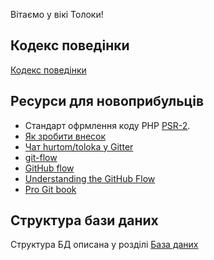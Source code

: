 Вітаємо у вікі Толоки!

## Кодекс поведінки

[Кодекс поведінки](../blob/master/CODE_OF_CONDUCT.md)

## Ресурси для новоприбульців

* Стандарт офрмлення коду PHP [PSR-2][].
* [Як зробити внесок](../blob/master/CONTRIBUTING.md)
* [Чат hurtom/toloka у Gitter](https://gitter.im/hurtom/toloka)
* [git-flow][]
* [GitHub flow][]
* [Understanding the GitHub Flow][]
* [Pro Git book][]

## Структура бази даних

Структура БД описана у розділі [База даних](Database)


[PSR-2]: http://www.php-fig.org/psr/psr-2/
[git-flow]: https://danielkummer.github.io/git-flow-cheatsheet/index.uk_UA.html
[GitHub flow]: https://help.github.com/articles/github-flow/
[Understanding the GitHub Flow]: https://guides.github.com/introduction/flow/
[Pro Git book]: https://git-scm.com/book/uk/v2
[Vincent Driessen]: http://nvie.com/about/
[A successful Git branching model]: http://nvie.com/posts/a-successful-git-branching-model/
